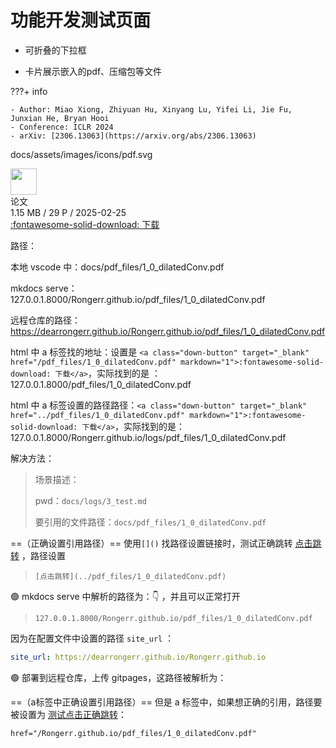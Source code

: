 # 功能开发测试页面
- 可折叠的下拉框

- 卡片展示嵌入的pdf、压缩包等文件
  

???+ info

    - Author: Miao Xiong, Zhiyuan Hu, Xinyang Lu, Yifei Li, Jie Fu, Junxian He, Bryan Hooi
    - Conference: ICLR 2024
    - arXiv: [2306.13063](https://arxiv.org/abs/2306.13063)

docs/assets/images/icons/pdf.svg

<div class="card file-block" markdown="1">
<div class="file-icon"><img src="/Rongerr.github.io/assets/images/icons/pdf.svg" style="height: 3em;"></div>
<div class="file-body">
<div class="file-title">论文</div>
<div class="file-meta">1.15 MB / 29 P / 2025-02-25</div>
</div>
<a class="down-button" target="_blank" href="/Rongerr.github.io/pdf_files/1_0_dilatedConv.pdf" markdown="1">:fontawesome-solid-download: 下载</a>
</div>

路径：

本地 vscode 中：docs/pdf_files/1_0_dilatedConv.pdf

mkdocs serve：127.0.0.1.8000/Rongerr.github.io/pdf_files/1_0_dilatedConv.pdf

远程仓库的路径：https://dearrongerr.github.io/Rongerr.github.io/pdf_files/1_0_dilatedConv.pdf

html 中 a 标签找的地址：设置是 `<a class="down-button" target="_blank" href="/pdf_files/1_0_dilatedConv.pdf" markdown="1">:fontawesome-solid-download: 下载</a>`，实际找到的是 ：127.0.0.1.8000/pdf_files/1_0_dilatedConv.pdf

html 中 a 标签设置的路径路径：`<a class="down-button" target="_blank" href="../pdf_files/1_0_dilatedConv.pdf" markdown="1">:fontawesome-solid-download: 下载</a>`，实际找到的是：127.0.0.1.8000/Rongerr.github.io/logs/pdf_files/1_0_dilatedConv.pdf

解决方法：

> 场景描述：
>
> pwd：`docs/logs/3_test.md`
>
> 要引用的文件路径：`docs/pdf_files/1_0_dilatedConv.pdf`

==（正确设置引用路径）== 使用`[]()` 找路径设置链接时，测试正确跳转 [点击跳转](../pdf_files/1_0_dilatedConv.pdf)  ，路径设置

>  `[点击跳转](../pdf_files/1_0_dilatedConv.pdf)`  

🟢 mkdocs serve 中解析的路径为：👇 ，并且可以正常打开

> `127.0.0.1.8000/Rongerr.github.io/pdf_files/1_0_dilatedConv.pdf`

因为在配置文件中设置的路径 `site_url` ：

```yaml
site_url: https://dearrongerr.github.io/Rongerr.github.io
```

🟢 部署到远程仓库，上传 gitpages，这路径被解析为：



==（a标签中正确设置引用路径）== 但是 a 标签中，如果想正确的引用，路径要被设置为 <a href=" /Rongerr.github.io/pdf_files/1_0_dilatedConv.pdf ">测试点击正确跳转</a>：

```html
href="/Rongerr.github.io/pdf_files/1_0_dilatedConv.pdf" 
```

